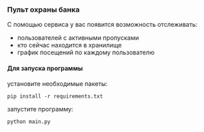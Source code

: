 ### Пульт охраны банка
С помощью сервиса у вас появится возможность отслеживать:
- пользователей с активными пропусками
- кто сейчас находится в хранилище
- график посещений по каждому пользователю

#### Для запуска программы

установите необходимые пакеты:

``` pip install -r requirements.txt ```

запустите программу:

``` python main.py ```